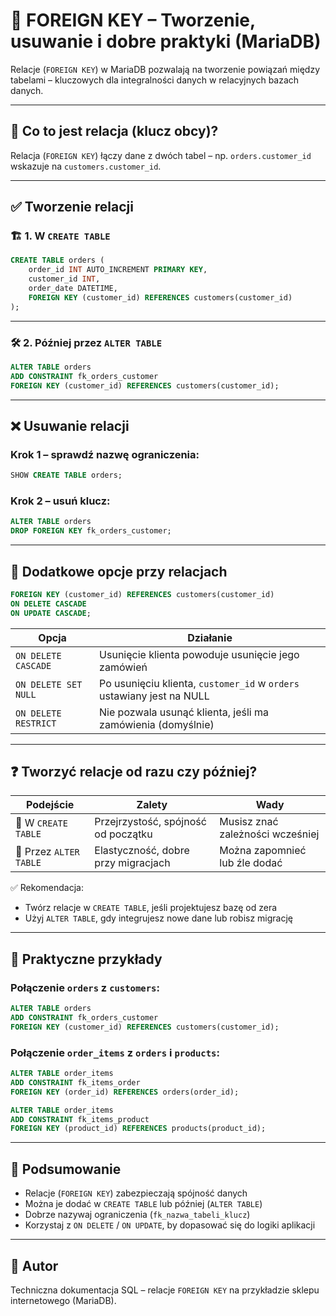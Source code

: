 
# 🔗 FOREIGN KEY – Tworzenie, usuwanie i dobre praktyki (MariaDB)

Relacje (`FOREIGN KEY`) w MariaDB pozwalają na tworzenie powiązań między tabelami – kluczowych dla integralności danych w relacyjnych bazach danych.

---

## 📌 Co to jest relacja (klucz obcy)?

Relacja (`FOREIGN KEY`) łączy dane z dwóch tabel – np. `orders.customer_id` wskazuje na `customers.customer_id`.

---

## ✅ Tworzenie relacji

### 🏗 1. W `CREATE TABLE`

```sql
CREATE TABLE orders (
    order_id INT AUTO_INCREMENT PRIMARY KEY,
    customer_id INT,
    order_date DATETIME,
    FOREIGN KEY (customer_id) REFERENCES customers(customer_id)
);
```

---

### 🛠 2. Później przez `ALTER TABLE`

```sql
ALTER TABLE orders
ADD CONSTRAINT fk_orders_customer
FOREIGN KEY (customer_id) REFERENCES customers(customer_id);
```

---

## ❌ Usuwanie relacji

### Krok 1 – sprawdź nazwę ograniczenia:
```sql
SHOW CREATE TABLE orders;
```

### Krok 2 – usuń klucz:
```sql
ALTER TABLE orders
DROP FOREIGN KEY fk_orders_customer;
```

---

## 🔐 Dodatkowe opcje przy relacjach

```sql
FOREIGN KEY (customer_id) REFERENCES customers(customer_id)
ON DELETE CASCADE
ON UPDATE CASCADE;
```

| Opcja                | Działanie                                                                 |
|----------------------|--------------------------------------------------------------------------|
| `ON DELETE CASCADE`  | Usunięcie klienta powoduje usunięcie jego zamówień                      |
| `ON DELETE SET NULL` | Po usunięciu klienta, `customer_id` w `orders` ustawiany jest na NULL   |
| `ON DELETE RESTRICT` | Nie pozwala usunąć klienta, jeśli ma zamówienia (domyślnie)             |

---

## ❓ Tworzyć relacje od razu czy później?

| Podejście                      | Zalety                                     | Wady                             |
|-------------------------------|--------------------------------------------|----------------------------------|
| 🔹 W `CREATE TABLE`           | Przejrzystość, spójność od początku        | Musisz znać zależności wcześniej |
| 🔹 Przez `ALTER TABLE`        | Elastyczność, dobre przy migracjach        | Można zapomnieć lub źle dodać    |

✅ Rekomendacja:
- Twórz relacje w `CREATE TABLE`, jeśli projektujesz bazę od zera
- Użyj `ALTER TABLE`, gdy integrujesz nowe dane lub robisz migrację

---

## 🧾 Praktyczne przykłady

### Połączenie `orders` z `customers`:

```sql
ALTER TABLE orders
ADD CONSTRAINT fk_orders_customer
FOREIGN KEY (customer_id) REFERENCES customers(customer_id);
```

### Połączenie `order_items` z `orders` i `products`:

```sql
ALTER TABLE order_items
ADD CONSTRAINT fk_items_order
FOREIGN KEY (order_id) REFERENCES orders(order_id);

ALTER TABLE order_items
ADD CONSTRAINT fk_items_product
FOREIGN KEY (product_id) REFERENCES products(product_id);
```

---

## 📂 Podsumowanie

- Relacje (`FOREIGN KEY`) zabezpieczają spójność danych
- Można je dodać w `CREATE TABLE` lub później (`ALTER TABLE`)
- Dobrze nazywaj ograniczenia (`fk_nazwa_tabeli_klucz`)
- Korzystaj z `ON DELETE` / `ON UPDATE`, by dopasować się do logiki aplikacji

---

## 📁 Autor

Techniczna dokumentacja SQL – relacje `FOREIGN KEY` na przykładzie sklepu internetowego (MariaDB).
